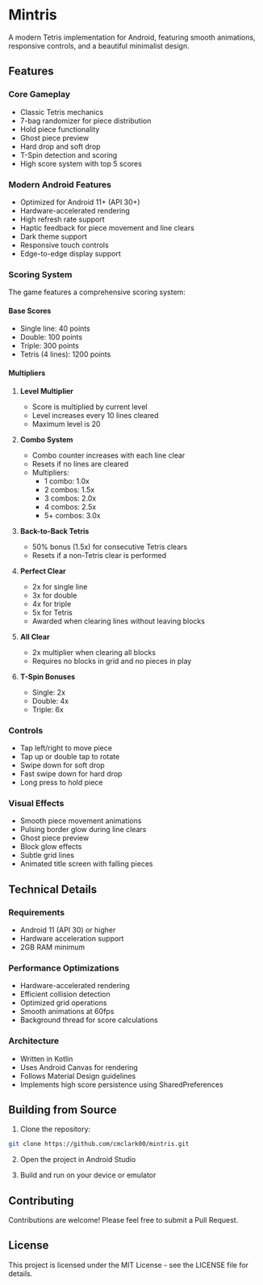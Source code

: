 # Mintris

A modern Tetris implementation for Android, featuring smooth animations, responsive controls, and a beautiful minimalist design.

## Features

### Core Gameplay
- Classic Tetris mechanics
- 7-bag randomizer for piece distribution
- Hold piece functionality
- Ghost piece preview
- Hard drop and soft drop
- T-Spin detection and scoring
- High score system with top 5 scores

### Modern Android Features
- Optimized for Android 11+ (API 30+)
- Hardware-accelerated rendering
- High refresh rate support
- Haptic feedback for piece movement and line clears
- Dark theme support
- Responsive touch controls
- Edge-to-edge display support

### Scoring System

The game features a comprehensive scoring system:

#### Base Scores
- Single line: 40 points
- Double: 100 points
- Triple: 300 points
- Tetris (4 lines): 1200 points

#### Multipliers

1. **Level Multiplier**
   - Score is multiplied by current level
   - Level increases every 10 lines cleared
   - Maximum level is 20

2. **Combo System**
   - Combo counter increases with each line clear
   - Resets if no lines are cleared
   - Multipliers:
     - 1 combo: 1.0x
     - 2 combos: 1.5x
     - 3 combos: 2.0x
     - 4 combos: 2.5x
     - 5+ combos: 3.0x

3. **Back-to-Back Tetris**
   - 50% bonus (1.5x) for consecutive Tetris clears
   - Resets if a non-Tetris clear is performed

4. **Perfect Clear**
   - 2x for single line
   - 3x for double
   - 4x for triple
   - 5x for Tetris
   - Awarded when clearing lines without leaving blocks

5. **All Clear**
   - 2x multiplier when clearing all blocks
   - Requires no blocks in grid and no pieces in play

6. **T-Spin Bonuses**
   - Single: 2x
   - Double: 4x
   - Triple: 6x

### Controls
- Tap left/right to move piece
- Tap up or double tap to rotate
- Swipe down for soft drop
- Fast swipe down for hard drop
- Long press to hold piece

### Visual Effects
- Smooth piece movement animations
- Pulsing border glow during line clears
- Ghost piece preview
- Block glow effects
- Subtle grid lines
- Animated title screen with falling pieces

## Technical Details

### Requirements
- Android 11 (API 30) or higher
- Hardware acceleration support
- 2GB RAM minimum

### Performance Optimizations
- Hardware-accelerated rendering
- Efficient collision detection
- Optimized grid operations
- Smooth animations at 60fps
- Background thread for score calculations

### Architecture
- Written in Kotlin
- Uses Android Canvas for rendering
- Follows Material Design guidelines
- Implements high score persistence using SharedPreferences

## Building from Source

1. Clone the repository:
```bash
git clone https://github.com/cmclark00/mintris.git
```

2. Open the project in Android Studio

3. Build and run on your device or emulator

## Contributing

Contributions are welcome! Please feel free to submit a Pull Request.

## License

This project is licensed under the MIT License - see the LICENSE file for details. 
